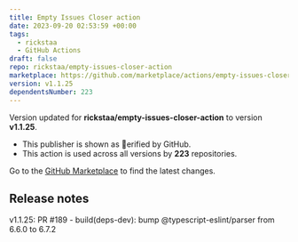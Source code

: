 ```yaml
---
title: Empty Issues Closer action
date: 2023-09-20 02:53:59 +00:00
tags:
  - rickstaa
  - GitHub Actions
draft: false
repo: rickstaa/empty-issues-closer-action
marketplace: https://github.com/marketplace/actions/empty-issues-closer-action
version: v1.1.25
dependentsNumber: 223
---
```



Version updated for **rickstaa/empty-issues-closer-action** to version **v1.1.25**.
- This publisher is shown as erified by GitHub.
- This action is used across all versions by **223** repositories.

Go to the [GitHub Marketplace](https://github.com/marketplace/actions/empty-issues-closer-action) to find the latest changes.

## Release notes

v1.1.25: PR #189 - build(deps-dev): bump @typescript-eslint/parser from 6.6.0 to 6.7.2
